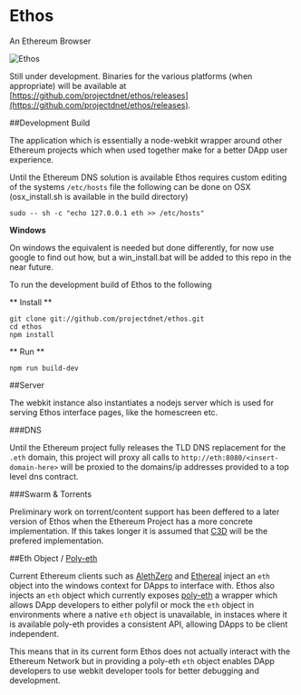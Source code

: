 Ethos
=====

An Ethereum Browser

![Ethos](https://raw.githubusercontent.com/projectdnet/ethos/master/static/assets/imgs/v0.0.3-screenshot.png "Ethos an Ethereum Browser")


Still under development. Binaries for the various platforms (when appropriate) will be available at [https://github.com/projectdnet/ethos/releases](https://github.com/projectdnet/ethos/releases).

##Development Build

The application which is essentially a node-webkit wrapper around other Ethereum projects which when used together make for a better DApp user experience.

Until the Ethereum DNS solution is available Ethos requires custom editing of the systems `/etc/hosts` file the following can be done on OSX (osx_install.sh is available in the build directory)

    sudo -- sh -c "echo 127.0.0.1 eth >> /etc/hosts"

**Windows**

On windows the equivalent is needed but done differently, for now use google to find out how, but a win_install.bat will be added to this repo in the near future.

To run the development build of Ethos to the following

** Install **

    git clone git://github.com/projectdnet/ethos.git
    cd ethos
    npm install

** Run **

    npm run build-dev


##Server

The webkit instance also instantiates a nodejs server which is used for serving Ethos interface pages, like the homescreen etc. 

###DNS

Until the Ethereum project fully releases the TLD DNS replacement for the `.eth` domain, this project will proxy all calls to `http://eth:8080/<insert-domain-here>` will be proxied to the domains/ip addresses provided to a top level dns contract.

###Swarm & Torrents

Preliminary work on torrent/content support has been deffered to a later version of Ethos when the Ethereum Project has a more concrete implementation. If this takes longer it is assumed that [C3D](https://github.com/project-douglas/c3d) will be the prefered implementation.

##Eth Object / [Poly-eth](https://github.com/projectdnet/poly-eth)

Current Ethereum clients such as [AlethZero](https://github.com/ethereum/cpp-ethereum) and [Ethereal](https://github.com/ethereum/go-ethereum) inject an `eth` object into the windows context for DApps to interface with. Ethos also injects an `eth` object which currently exposes [poly-eth](https://github.com/projectdnet/poly-eth) a wrapper which allows DApp developers to either polyfil or mock the `eth` object in environments where a native `eth` object is unavailable, in instaces where it is available poly-eth provides a consistent API, allowing DApps to be client independent. 

This means that in its current form Ethos does not actually interact with the Ethereum Network but in providing a poly-eth `eth` object enables DApp developers to use webkit developer tools for better debugging and development.